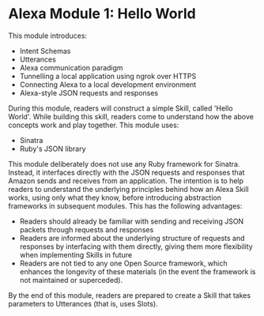 # Alexa Module 1: Hello World

This module introduces:

- Intent Schemas
- Utterances
- Alexa communication paradigm
- Tunnelling a local application using ngrok over HTTPS
- Connecting Alexa to a local development environment
- Alexa-style JSON requests and responses

During this module, readers will construct a simple Skill, called 'Hello World'. While building this skill, readers come to understand how the above concepts work and play together. This module uses:

- Sinatra
- Ruby's JSON library

This module deliberately does not use any Ruby framework for Sinatra. Instead, it interfaces directly with the JSON requests and responses that Amazon sends and receives from an application. The intention is to help readers to understand the underlying principles behind how an Alexa Skill works, using only what they know, before introducing abstraction frameworks in subsequent modules. This has the following advantages:

- Readers should already be familiar with sending and receiving JSON packets through requests and responses
- Readers are informed about the underlying structure of requests and responses by interfacing with them directly, giving them more flexibility when implementing Skills in future
- Readers are not tied to any one Open Source framework, which enhances the longevity of these materials (in the event the framework is not maintained or superceded).

By the end of this module, readers are prepared to create a Skill that takes parameters to Utterances (that is, uses Slots).
